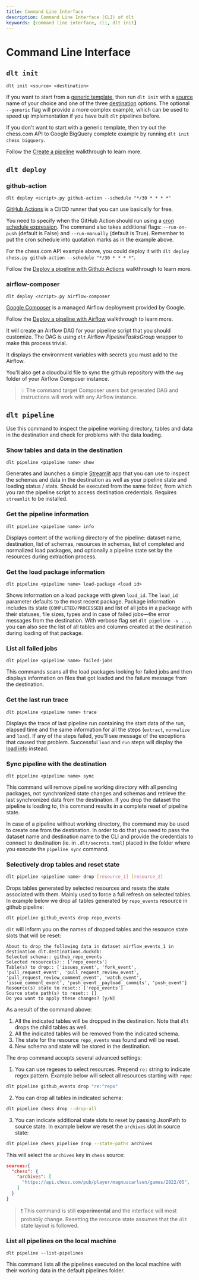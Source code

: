 ```yaml
---
title: Command Line Interface
description: Command Line Interface (CLI) of dlt
keywords: [command line interface, cli, dlt init]
---
```


# Command Line Interface

## `dlt init`

```shell
dlt init <source> <destination>
```

If you want to start from a [generic template](https://github.com/dlt-hub/python-dlt-init-template),
then run `dlt init` with a [source](../general-usage/glossary.md#source) name of your choice and one
of the three [destination](../general-usage/glossary.md#destination) options. The optional
`--generic` flag will provide a more complex example, which can be used to speed up implementation
if you have built `dlt` pipelines before.

If you don't want to start with a generic template, then try out the chess.com API to Google
BigQuery complete example by running `dlt init chess bigquery`.

Follow the [Create a pipeline](../walkthroughs/create-a-pipeline.md) walkthrough to learn more.

## `dlt deploy`

### github-action

```shell
dlt deploy <script>.py github-action --schedule "*/30 * * * *"
```

[GitHub Actions](https://github.com/features/actions) is a CI/CD runner that you can use basically
for free.

You need to specify when the GitHub Action should run using a
[cron schedule expression](https://crontab.guru/). The command also takes additional flags:
`--run-on-push` (default is False) and `--run-manually` (default is True). Remember to put the cron
schedule into quotation marks as in the example above.

For the chess.com API example above, you could deploy it with
`dlt deploy chess.py github-action --schedule "*/30 * * * *"`.

Follow the [Deploy a pipeline with Github Actions](../walkthroughs/deploy-a-pipeline/deploy-with-github-actions)
walkthrough to learn more.

### airflow-composer

```shell
dlt deploy <script>.py airflow-composer
```

[Google Composer](../running-in-production/orchestrators/airflow-gcp-cloud-composer.md) is a managed
Airflow deployment provided by Google.

Follow the [Deploy a pipeline with Airflow](../walkthroughs/deploy-a-pipeline/deploy-with-airflow-composer)
walkthrough to learn more.

It will create an Airflow DAG for your pipeline script that you should customize. The DAG is using
`dlt` Airflow *PipelineTasksGroup* wrapper to make this process trivial.

It displays the environment variables with secrets you must add to the Airflow.

You'll also get a cloudbuild file to sync the github repository with the `dag` folder of your
Airflow Composer instance.

> 💡 The command target Composer users but generated DAG and instructions will work with any Airflow
> instance.

## `dlt pipeline`

Use this command to inspect the pipeline working directory, tables and data in the destination and
check for problems with the data loading.

### Show tables and data in the destination

```shell
dlt pipeline <pipeline name> show
```

Generates and launches a simple [Streamlit](https://streamlit.io/) app that you can use to inspect
the schemas and data in the destination as well as your pipeline state and loading status / stats.
Should be executed from the same folder, from which you ran the pipeline script to access
destination credentials. Requires `streamlit` to be installed.

### Get the pipeline information

```shell
dlt pipeline <pipeline name> info
```

Displays content of the working directory of the pipeline: dataset name, destination, list of
schemas, resources in schemas, list of completed and normalized load packages, and optionally a
pipeline state set by the resources during extraction process.

### Get the load package information

```shell
dlt pipeline <pipeline name> load-package <load id>
```

Shows information on a load package with given `load_id`. The `load_id` parameter defaults to the
most recent package. Package information includes its state (`COMPLETED/PROCESSED`) and list of all
jobs in a package with their statuses, file sizes, types and in case of failed jobs—the error
messages from the destination. With verbose flag set `dlt pipeline -v ...`, you can also see the
list of all tables and columns created at the destination during loading of that package.

### List all failed jobs

```shell
dlt pipeline <pipeline name> failed-jobs
```

This commands scans all the load packages looking for failed jobs and then displays information on
files that got loaded and the failure message from the destination.

### Get the last run trace

```shell
dlt pipeline <pipeline name> trace
```

Displays the trace of last pipeline run containing the start data of the run, elapsed time and the
same information for all the steps (`extract`, `normalize` and `load`). If any of the steps failed,
you'll see message of the exceptions that caused that problem. Successful `load` and `run` steps
will display the [load info](walkthroughs/run-a-pipeline.md) instead.

### Sync pipeline with the destination

```shell
dlt pipeline <pipeline name> sync
```

This command will remove pipeline working directory with all pending packages, not synchronized
state changes and schemas and retrieve the last synchronized data from the destination. If you drop
the dataset the pipeline is loading to, this command results in a complete reset of pipeline state.

In case of a pipeline without working directory, the command may be used to create one from the
destination. In order to do that you need to pass the dataset name and destination name to the CLI
and provide the credentials to connect to destination (ie. in `.dlt/secrets.toml`) placed in the
folder where you execute the `pipeline sync` command.

### Selectively drop tables and reset state

```sh
dlt pipeline <pipeline name> drop [resource_1] [resource_2]
```

Drops tables generated by selected resources and resets the state associated with them. Mainly used
to force a full refresh on selected tables. In example below we drop all tables generated by
`repo_events` resource in github pipeline:

```sh
dlt pipeline github_events drop repo_events
```

`dlt` will inform you on the names of dropped tables and the resource state slots that will be
reset:

```
About to drop the following data in dataset airflow_events_1 in destination dlt.destinations.duckdb:
Selected schema:: github_repo_events
Selected resource(s):: ['repo_events']
Table(s) to drop:: ['issues_event', 'fork_event', 'pull_request_event', 'pull_request_review_event', 'pull_request_review_comment_event', 'watch_event', 'issue_comment_event', 'push_event__payload__commits', 'push_event']
Resource(s) state to reset:: ['repo_events']
Source state path(s) to reset:: []
Do you want to apply these changes? [y/N]
```

As a result of the command above:

1. All the indicated tables will be dropped in the destination. Note that `dlt` drops the child
   tables as well.
1. All the indicated tables will be removed from the indicated schema.
1. The state for the resource `repo_events` was found and will be reset.
1. New schema and state will be stored in the destination.

The `drop` command accepts several advanced settings:

1. You can use regexes to select resources. Prepend `re:` string to indicate regex pattern. Example
   below will select all resources starting with `repo`:

```sh
dlt pipeline github_events drop "re:^repo"
```

2. You can drop all tables in indicated schema:

```sh
dlt pipeline chess drop --drop-all
```

3. You can indicate additional state slots to reset by passing JsonPath to source state. In example
   below we reset the `archives` slot in source state:

```sh
dlt pipeline chess_pipeline drop --state-paths archives
```

This will select the `archives` key in `chess` source:

```json
sources:{
  "chess": {
    "archives": [
      "https://api.chess.com/pub/player/magnuscarlsen/games/2022/05",
    ]
  }
}
```

> ❗ This command is still **experimental** and the interface will most probably change. Resetting
> the resource state assumes that the `dlt` state layout is followed.

### List all pipelines on the local machine

```shell
dlt pipeline --list-pipelines
```

This command lists all the pipelines executed on the local machine with their working data in the
default pipelines folder.
